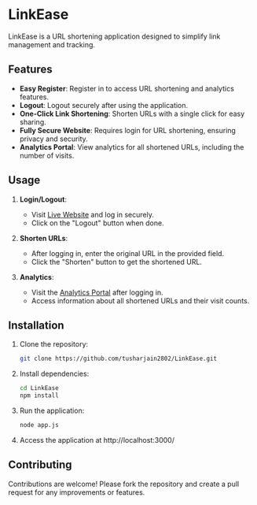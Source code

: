 # LinkEase

LinkEase is a URL shortening application designed to simplify link management and tracking.

## Features

- **Easy Register**: Register in to access URL shortening and analytics features.
- **Logout**: Logout securely after using the application.
- **One-Click Link Shortening**: Shorten URLs with a single click for easy sharing.
- **Fully Secure Website**: Requires login for URL shortening, ensuring privacy and security.
- **Analytics Portal**: View analytics for all shortened URLs, including the number of visits.

## Usage

1. **Login/Logout**:
   - Visit [Live Website](https://linkease-kof4.onrender.com) and log in securely.
   - Click on the "Logout" button when done.

2. **Shorten URLs**:
   - After logging in, enter the original URL in the provided field.
   - Click the "Shorten" button to get the shortened URL.

3. **Analytics**:
   - Visit the [Analytics Portal](https://linkease-kof4.onrender.com/analytics) after logging in.
   - Access information about all shortened URLs and their visit counts.

## Installation

1. Clone the repository:

   ```bash
   git clone https://github.com/tusharjain2802/LinkEase.git

2. Install dependencies:

   ```bash
   cd LinkEase
   npm install

3. Run the application:

   ```bash
   node app.js

4. Access the application at http://localhost:3000/

## Contributing

Contributions are welcome! Please fork the repository and create a pull request for any improvements or features.